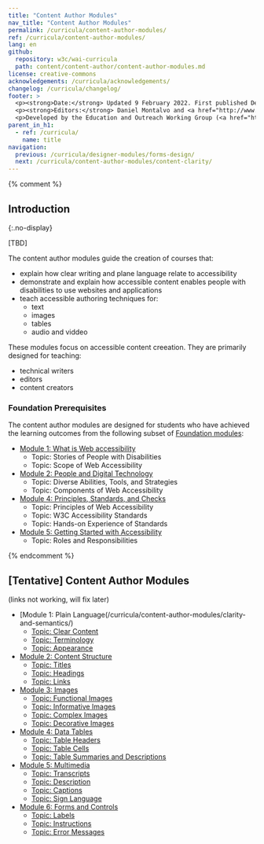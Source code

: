 ```yaml
---
title: "Content Author Modules"
nav_title: "Content Author Modules"
permalink: /curricula/content-author-modules/
ref: /curricula/content-author-modules/
lang: en
github:
  repository: w3c/wai-curricula
  path: content/content-author/content-author-modules.md
license: creative-commons
acknowledgements: /curricula/acknowledgements/
changelog: /curricula/changelog/
footer: >
  <p><strong>Date:</strong> Updated 9 February 2022. First published December 2019.</p>
  <p><strong>Editors:</strong> Daniel Montalvo and <a href="http://www.w3.org/People/shadi/">Shadi Abou-Zahra</a>. Contributors: <a href="https://www.w3.org/WAI/EO/EOWG-members">EOWG Participants</a>. ACKNOWLEDGEMENTS lists contributors and credits.</p>
  <p>Developed by the Education and Outreach Working Group (<a href="http://www.w3.org/WAI/EO/">EOWG</a>). Developed with support from the <a href="https://www.w3.org/WAI/about/projects/wai-guide/">WAI-Guide Project</a> funded by the European Commission (EC) under the Horizon 2020 program (Grant Agreement 822245).</p>
parent_in_h1:
  - ref: /curricula/
    name: title
navigation:
  previous: /curricula/designer-modules/forms-design/
  next: /curricula/content-author-modules/content-clarity/
---
```


{% comment %}

## Introduction
{:.no-display}

[TBD]

The content author modules guide the creation of courses that:

* explain how clear writing and plane language relate to accessibility
* demonstrate and explain how accessible content enables people with disabilities to use websites and applications
* teach accessible authoring techniques for:
  * text
  * images
  * tables
  * audio and viddeo

These modules focus on accessible content creeation. They are primarily designed for teaching:

* technical writers
* editors
* content creators

### Foundation Prerequisites

The content author modules are designed for students who have achieved the learning outcomes from the following subset of [Foundation modules](/curricula/foundation-modules/):

* [Module 1: What is Web accessibility](/curricula/foundation-modules/what-is-web-accessibility/)
  * Topic: Stories of People with Disabilities
  * Topic: Scope of Web Accessibility
* [Module 2: People and Digital Technology](/curricula/foundation-modules/people-and-digital-technology/)
  * Topic: Diverse Abilities, Tools, and Strategies
  * Topic: Components of Web Accessibility
* [Module 4: Principles, Standards, and Checks](/curricula/foundation-modules/principles-standards-and-checks/)
  * Topic: Principles of Web Accessibility
  * Topic: W3C Accessibility Standards
  * Topic: Hands-on Experience of Standards
* [Module 5: Getting Started with Accessibility](/curricula/foundation-modules/getting-started-with-accessibility/)
  * Topic: Roles and Responsibilities

{% endcomment %}

## [Tentative] Content Author Modules

(links not working, will fix later)

-   [Module 1: Plain Language(/curricula/content-author-modules/clarity-and-semantics/)
    -   [Topic: Clear Content](/curricula/content-author-modules/)
    -   [Topic: Terminology](/curricula/content-author-modules/)
    -   [Topic: Appearance](/curricula/content-author-modules/)
-   [Module 2: Content Structure](/curricula/content-author-modules/)
    -   [Topic: Titles](/curricula/content-author-modules/)
    -   [Topic: Headings](/curricula/content-author-modules/)
    -   [Topic: Links](/curricula/content-author-modules/)
-   [Module 3: Images](/curricula/content-author-modules/)
    -   [Topic: Functional Images](/curricula/content-author-modules/)
    -   [Topic: Informative Images](/curricula/content-author-modules/)
    -   [Topic: Complex Images](/curricula/content-author-modules/)
    -   [Topic: Decorative Images](/curricula/content-author-modules/)
-   [Module 4: Data Tables](/curricula/content-author-modules/)
    -   [Topic: Table Headers](/curricula/content-author-modules/)
    -   [Topic: Table Cells](/curricula/content-author-modules/)
    -   [Topic: Table Summaries and Descriptions](/curricula/content-author-modules/)
-   [Module 5: Multimedia](/curricula/content-author-modules/)
    -   [Topic: Transcripts](/curricula/content-author-modules/)
    -   [Topic: Description](/curricula/content-author-modules/)
    -   [Topic: Captions](/curricula/content-author-modules/)
    -   [Topic: Sign Language](/curricula/content-author-modules/)
-   [Module 6: Forms and Controls](/curricula/content-author-modules/forms-and-controls/)
    -   [Topic: Labels](/curricula/content-author-modules/)
    -   [Topic: Instructions](/curricula/content-author-modules/)
    -   [Topic: Error Messages](/curricula/content-author-modules/)
